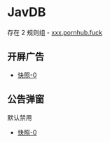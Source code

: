 # JavDB

存在 2 规则组 - [xxx.pornhub.fuck](/src/apps/xxx.pornhub.fuck.ts)

## 开屏广告

- [快照-0](https://i.gkd.li/import/13334640)

## 公告弹窗

默认禁用

- [快照-0](https://i.gkd.li/import/13334608)
